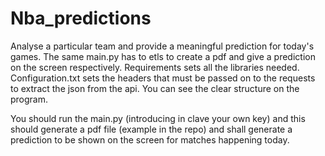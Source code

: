 # Nba_predictions
Analyse a particular team and provide a meaningful prediction for today's games. The same main.py has to etls to create a pdf and give a prediction on the screen respectively. 
Requirements sets all the libraries needed. 
Configuration.txt sets the headers that must be passed on to the requests to extract the json from the api. You can see the clear structure on the program. 

You should run the main.py (introducing in clave your own key) and this should generate a pdf file (example in the repo) and shall generate a prediction to be shown on the screen for matches happening today. 
